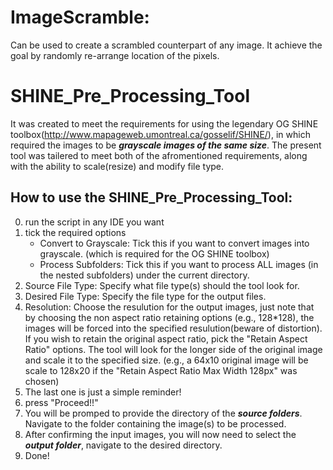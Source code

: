 # ImageScramble: 
Can be used to create a scrambled counterpart of any image. It achieve the goal by randomly re-arrange location of the pixels. 

# SHINE_Pre_Processing_Tool
It was created to meet the requirements for using the legendary OG SHINE toolbox(http://www.mapageweb.umontreal.ca/gosselif/SHINE/), in which required the images to be ***grayscale images of the same size***. The present tool was tailered to meet both of the afromentioned requirements, along with the ability to scale(resize) and modify file type.  
   
   ## How to use the SHINE_Pre_Processing_Tool:
   0. run the script in any IDE you want
   1. tick the required options 
      - Convert to Grayscale: Tick this if you want to convert images into grayscale. (which is required for the OG SHINE toolbox)
      - Process Subfolders: Tick this if you want to process ALL images (in the nested subfolders) under the current directory.
   2. Source File Type: Specify what file type(s) should the tool look for.
   3. Desired File Type: Specify the file type for the output files.
   4. Resolution: Choose the resulution for the output images, just note that by choosing the non aspect ratio retaining options (e.g., 128*128), the images will be forced into the  specified resulution(beware of distortion). If you wish to retain the original aspect ratio, pick the "Retain Aspect Ratio" options. The tool will look for the longer side of the original image and scale it to the specified size. (e.g., a 64x10 original image will be scale to 128x20 if the "Retain Aspect Ratio Max Width 128px" was chosen)
   5. The last one is just a simple reminder! 
   6. press "Proceed!!"
   7. You will be promped to provide the directory of the ***source folders***. Navigate to the folder containing the image(s) to be processed.
   8. After confirming the input images, you will now need to select the ***output folder***, navigate to the desired directory.
   9. Done! 
